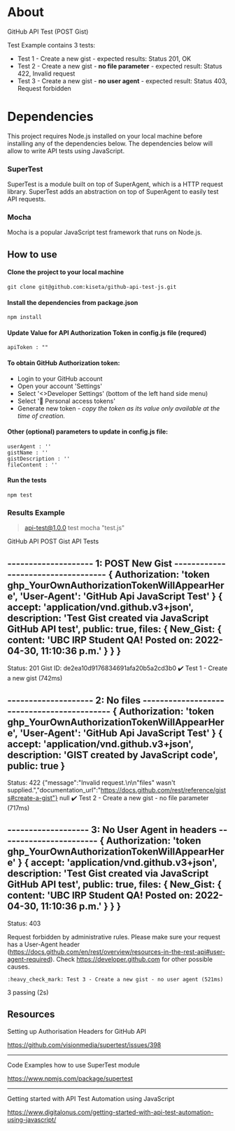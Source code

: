 # About
GitHub API Test (POST Gist) 

Test Example contains 3 tests:
- Test 1 - Create a new gist - expected results: Status 201, OK
- Test 2 - Create a new gist - **no file parameter** - expected result: Status 422, Invalid request
- Test 3 - Create a new gist - **no user agent** - expected result: Status 403, Request forbidden

# Dependencies

This project requires Node.js installed on your local machine before installing any of the dependencies below. The dependencies below will allow to write API tests using JavaScript.

### SuperTest
SuperTest is a module built on top of SuperAgent, which is a HTTP request library. SuperTest adds an abstraction on top of SuperAgent to easily test API requests.

### Mocha
Mocha is a popular JavaScript test framework that runs on Node.js.

## How to use
#### Clone the project to your local machine

```
git clone git@github.com:kiseta/github-api-test-js.git
```
#### Install the dependencies from package.json
```
npm install
```
#### Update Value for API Authorization Token in config.js file (**requred**)
```
apiToken : ""
```
#### To obtain GitHub Authorization token:
- Login to your GitHub account
- Open your account 'Settings'
- Select '<>Developer Settings' (bottom of the left hand side menu)
- Select ':key: Personal access tokens'
- Generate new token - *copy the token as its value only available at the time of creation.*

#### Other (optional) parameters to update in config.js file:

```
userAgent : ''
gistName : ''
gistDescription : ''
fileContent : ''
```
#### Run the tests
```
npm test
```
### Results Example

> api-test@1.0.0 test
> mocha "test.js"



  GitHub API POST Gist API Tests

-------------------- 1: POST New Gist -----------------------------------
 {
  Authorization: 'token ghp_YourOwnAuthorizationTokenWillAppearHere',
  'User-Agent': 'GitHub Api JavaScript Test'
} {
  accept: 'application/vnd.github.v3+json',
  description: 'Test Gist created via JavaScript GitHub API test',
  public: true,
  files: {
    New_Gist: {
      content: 'UBC IRP Student QA! Posted on: 2022-04-30, 11:10:36 p.m.'
    }
  }
}
------------------------------------------------------------
 Status: 201
Gist ID: de2ea10d9176834691afa20b5a2cd3b0
    :heavy_check_mark: Test 1 - Create a new gist (742ms)

-------------------- 2: No files -------------------------------------------
 {
  Authorization: 'token ghp_YourOwnAuthorizationTokenWillAppearHere',
  'User-Agent': 'GitHub Api JavaScript Test'
} {
  accept: 'application/vnd.github.v3+json',
  description: 'GIST created by JavaScript code',
  public: true
}
------------------------------------------------------------
 Status: 422
{"message":"Invalid request.\n\n\"files\" wasn't supplied.","documentation_url":"https://docs.github.com/rest/reference/gists#create-a-gist"}
null
    :heavy_check_mark: Test 2 - Create a new gist - no file parameter (717ms)

------------------- 3: No User Agent in headers -----------------------
 { Authorization: 'token ghp_YourOwnAuthorizationTokenWillAppearHere' } {
  accept: 'application/vnd.github.v3+json',
  description: 'Test Gist created via JavaScript GitHub API test',
  public: true,
  files: {
    New_Gist: {
      content: 'UBC IRP Student QA! Posted on: 2022-04-30, 11:10:36 p.m.'
    }
  }
}
------------------------------------------------------------
 Status: 403

Request forbidden by administrative rules. Please make sure your request has a User-Agent header (https://docs.github.com/en/rest/overview/resources-in-the-rest-api#user-agent-required). Check https://developer.github.com for other possible causes.

    :heavy_check_mark: Test 3 - Create a new gist - no user agent (521ms)


  3 passing (2s)




## Resources
Setting up Authorisation Headers for GitHub API

https://github.com/visionmedia/supertest/issues/398

---

Code Examples how to use SuperTest module

https://www.npmjs.com/package/supertest

---

Getting started with API Test Automation using JavaScript

https://www.digitalonus.com/getting-started-with-api-test-automation-using-javascript/
